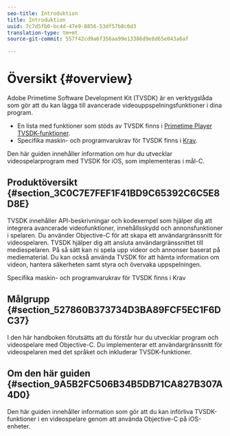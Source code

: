 ```yaml
---
seo-title: Introduktion
title: Introduktion
uuid: 7c7d5fb0-bc4d-47e9-8856-53df57b8c6d3
translation-type: tm+mt
source-git-commit: 557f42cd9a6f356aa99e13386d9e8d65e043a6af

---
```



# Översikt {#overview}

Adobe Primetime Software Development Kit (TVSDK) är en verktygslåda som gör att du kan lägga till avancerade videouppspelningsfunktioner i dina program.

* En lista med funktioner som stöds av TVSDK finns i [Primetime Player TVSDK-funktioner](../../ios-3x-introduction/ios-3x-overview/ios-3x-overview-of-the-player.md).
* Specifika maskin- och programvarukrav för TVSDK finns i [Krav](../../ios-3x-introduction/ios-3x-requirements.md).

Den här guiden innehåller information om hur du utvecklar videospelarprogram med TVSDK för iOS, som implementeras i mål-C.

## Produktöversikt {#section_3C0C7E7FEF1F41BD9C65392C6C5E8D8E}

TVSDK innehåller API-beskrivningar och kodexempel som hjälper dig att integrera avancerade videofunktioner, innehållsskydd och annonsfunktioner i spelaren. Du använder Objective-C för att skapa ett användargränssnitt för videospelaren. TVSDK hjälper dig att ansluta användargränssnittet till mediespelaren. På så sätt kan ni spela upp videor och annonser baserat på mediematerial. Du kan också använda TVSDK för att hämta information om videon, hantera säkerheten samt styra och övervaka uppspelningen.

Specifika maskin- och programvarukrav för TVSDK finns i Krav

## Målgrupp {#section_527860B373734D3BA89FCF5EC1F6DC37}

I den här handboken förutsätts att du förstår hur du utvecklar program och videospelare med Objective-C. Du implementerar ett användargränssnitt för videospelaren med det språket och inkluderar TVSDK-funktioner.

## Om den här guiden {#section_9A5B2FC506B34B5DB71CA827B307A4D0}

Den här guiden innehåller information som gör att du kan införliva TVSDK-funktioner i en videospelare genom att använda Objective-C på iOS-enheter.